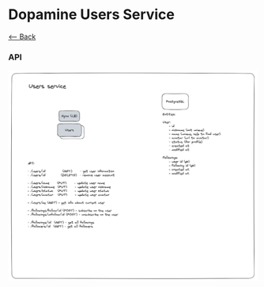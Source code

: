 # Dopamine Users Service

[<-- Back](../../README.md)

### API

![user-service-api](../../docs/architecture/users-service.png)
